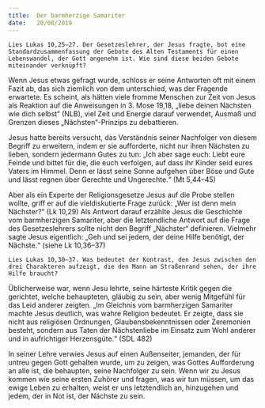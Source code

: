 ```yaml
---
title:  Der barmherzige Samariter
date:   20/08/2019
---
```


`Lies Lukas 10,25–27. Der Gesetzeslehrer, der Jesus fragte, bot eine Standardzusammenfassung der Gebote des Alten Testaments für einen Lebenswandel, der Gott angenehm ist. Wie sind diese beiden Gebote miteinander verknüpft?`

Wenn Jesus etwas gefragt wurde, schloss er seine Antworten oft mit einem Fazit ab, das sich ziemlich von dem unterschied, was der Fragende erwartete. Es scheint, als hätten viele fromme Menschen zur Zeit von Jesus als Reaktion auf die Anweisungen in 3. Mose 19,18, „liebe deinen Nächsten wie dich selbst“ (NLB), viel Zeit und Energie darauf verwendet, Ausmaß und Grenzen dieses „Nächsten“-Prinzips zu debattieren.

Jesus hatte bereits versucht, das Verständnis seiner Nachfolger von diesem Begriff zu erweitern, indem er sie aufforderte, nicht nur ihren Nächsten zu lieben, sondern jedermann Gutes zu tun: „Ich aber sage euch: Liebt eure Feinde und bittet für die, die euch verfolgen, auf dass ihr Kinder seid eures Vaters im Himmel. Denn er lässt seine Sonne aufgehen über Böse und Gute und lässt regnen über Gerechte und Ungerechte.“ (Mt 5,44–45)

Aber als ein Experte der Religionsgesetze Jesus auf die Probe stellen wollte, griff er auf die vieldiskutierte Frage zurück: „Wer ist denn mein Nächster?“ (Lk 10,29) Als Antwort darauf erzählte Jesus die Geschichte vom barmherzigen Samariter, aber die letztendliche Antwort auf die Frage des Gesetzeslehrers sollte nicht den Begriff „Nächster“ definieren. Vielmehr sagte Jesus eigentlich: „Geh und sei jedem, der deine Hilfe benötigt, der Nächste.“ (siehe Lk 10,36–37)

`Lies Lukas 10,30–37. Was bedeutet der Kontrast, den Jesus zwischen den drei Charakteren aufzeigt, die den Mann am Straßenrand sehen, der ihre Hilfe braucht?`

Üblicherweise war, wenn Jesu lehrte, seine härteste Kritik gegen die gerichtet, welche behaupteten, gläubig zu sein, aber wenig Mitgefühl für das Leid anderer zeigten. „Im Gleichnis vom barmherzigen Samariter machte Jesus deutlich, was wahre Religion bedeutet. Er zeigte, dass sie nicht aus religiösen Ordnungen, Glaubensbekenntnissen oder Zeremonien besteht, sondern aus Taten der Nächstenliebe im Einsatz zum Wohl anderer und in aufrichtiger Herzensgüte.“ (SDL 482)

In seiner Lehre verwies Jesus auf einen Außenseiter, jemanden, der für untreu gegen Gott gehalten wurde, um zu zeigen, was Gottes Aufforderung an alle ist, die behaupten, seine Nachfolger zu sein. Wenn wir zu Jesus kommen wie seine ersten Zuhörer und fragen, was wir tun müssen, um das ewige Leben zu erhalten, weist er uns letztendlich an, hinzugehen und jedem, der in Not ist, der Nächste zu sein.
